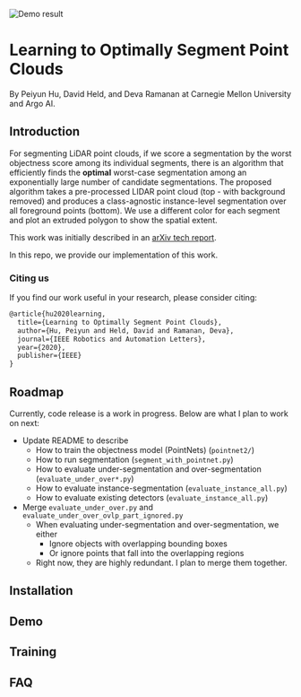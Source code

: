 ![Demo result](https://raw.githubusercontent.com/peiyunh/3dseg/master/demo.png)

# Learning to Optimally Segment Point Clouds
By Peiyun Hu, David Held, and Deva Ramanan at Carnegie Mellon University and Argo AI.

## Introduction
For segmenting LiDAR point clouds, if we score a segmentation by the worst objectness score among its individual segments, there is an algorithm that efficiently finds the **optimal** worst-case segmentation among an exponentially large number of candidate segmentations. The proposed algorithm takes a pre-processed LIDAR point cloud (top - with background removed) and produces a class-agnostic instance-level segmentation over all foreground points (bottom). We use a different color for each segment and plot an extruded polygon to show the spatial extent.

This work was initially described in an [arXiv tech report](https://arxiv.org/abs/1912.04976).

In this repo, we provide our implementation of this work.

### Citing us
If you find our work useful in your research, please consider citing:
```latex
@article{hu2020learning,
  title={Learning to Optimally Segment Point Clouds},
  author={Hu, Peiyun and Held, David and Ramanan, Deva},
  journal={IEEE Robotics and Automation Letters},
  year={2020},
  publisher={IEEE}
}
```

## Roadmap
Currently, code release is a work in progress. Below are what I plan to work on next:
- Update README to describe
  - How to train the objectness model (PointNets) (`pointnet2/`)
  - How to run segmentation (`segment_with_pointnet.py`)
  - How to evaluate under-segmentation and over-segmentation (`evaluate_under_over*.py`)
  - How to evaluate instance-segmentation (`evaluate_instance_all.py`)
  - How to evaluate existing detectors (`evaluate_instance_all.py`)
- Merge `evaluate_under_over.py` and `evaluate_under_over_ovlp_part_ignored.py`
  - When evaluating under-segmentation and over-segmentation, we either
    - Ignore objects with overlapping bounding boxes
    - Or ignore points that fall into the overlapping regions
  - Right now, they are highly redundant. I plan to merge them together.

## Installation


## Demo


## Training


## FAQ
